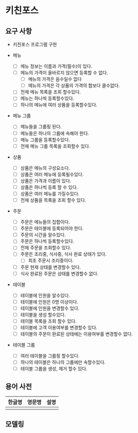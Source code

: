 # 키친포스

## 요구 사항
- 키친포스 프로그램 구현

- 메뉴
    - [ ] 메뉴 정보는 이름과 가격(필수)이 있다.
    - [ ] 메뉴의 가격이 올바르지 않으면 등록할 수 없다.
        - [ ] 메뉴의 가격은 음수일수 없다
        - [ ] 메뉴의 가격은 각 상품의 가격의 합보다 클수없다.
    - [ ] 전체 메뉴 목록을 조회 할수있다.
    - [ ] 메뉴는 하나씩 등록할수있다.
    - [ ] 하나의 메뉴에 여러 상품을 등록할수있다.
    
- 메뉴 그룹 
    - [ ] 메뉴들을 그룹핑 된다.
    - [ ] 메뉴들은 하나의 그룹에 속해야 한다.
    - [ ] 메뉴 그룹을 등록할수있다.
    - [ ] 전체 메뉴 그룹 목록을 조회할수 있다.
  
- 상품
    - [ ] 상품은 메뉴의 구성요소다.
    - [ ] 상품은 여러 메뉴에 등록될수있다.
    - [ ] 상품은 가격과 이름이 있다.
    - [ ] 상품은 하나씩 등록 할 수 있다.
    - [ ] 상품은 여러 메뉴를 가질수있다.
    - [ ] 전체 상품을 목록을 조회 할수 있다.

- 주문
    - [ ] 주문은 메뉴들의 집합이다.
    - [ ] 주문은 테이블에 등록되어야 한다.
    - [ ] 주문의 시간을 알수있다.
    - [ ] 주문은 하나씩 등록할수있다.
    - [ ] 전체 주문을 조회할수 있다.
    - [ ] 주문은 조리중, 식사중, 식사 완료 상태가 있다.
      - [ ] 최초 주문시 조리중이다. 
    - [ ] 주문 현재 상태를 변경할수 있다. 
    - [ ] 식사 완료된 주문은 상태를 변경할수 없다.

- 테이블 
    - [ ] 테이블에 인원을 알수있다.
    - [ ] 테이블에 인원은 0명 이상이다.
    - [ ] 테이블에 인원을 변경할수 있다.
    - [ ] 테이블을 생성 할수있다.
    - [ ] 테이블 목록을 조회 할수 있다.
    - [ ] 테이블에 고객 이용여부를 변경할수 있다.
    - [ ] 테이블의 주문이 완료된 상태에는 이용여부를 변경할수 없다. 
    
- 테이블 그룹
    - [ ] 여러 테이블을 그룹핑 할수있다.
    - [ ] 하나의 테이블은 하나의 그룹에만 속할수있다.
    - [ ] 테이블 그룹을 생성, 제거 할수 있다.

## 용어 사전

| 한글명 | 영문명 | 설명 |
| --- | --- | --- |
|  |  |  |

## 모델링
